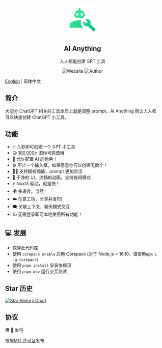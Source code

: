 <p align="center">
  <br>
  <img width="100" src="assets/icons/logo.svg" alt="AI Anything logo">
  <br>
</p>
<h2 align='center'>AI Anything</h2>

<p align='center'>
人人都能创建 GPT 工具
<br>

<p align="center">
  <a style="text-decoration:none" href="https://aianything.netlify.app" target="_blank">
    <img src="https://img.shields.io/badge/网站-aianything.netlify.app-00db80" alt="Website" />
  </a>
  <a style="text-decoration:none" href="https://github.com/KeJunMao" target="_blank">
    <img src="https://img.shields.io/badge/作者-KeJun-00db80" alt="Author" />
  </a>
</p>

[English](./README.md) | 简体中文

## 简介

大部分 ChatGPT 相关的工具本质上就是调整 prompt，AI Anything 则让人人都可以快速创建 ChatGPT 小工具。

## 功能

- 🔥 几秒即可创建一个 GPT 小工具
- 😃 [100,000+](https://icones.js.org/) 图标可供使用
- 🦾 允许配置 AI 的角色！
- ⚙️ 不止一个输入框，如果愿意你可以创建无数个！
- 🤙🏻 支持模板插值，prompt 更加灵活
- 🎨 干净的 UI，流畅的动画，支持夜间模式
- ⚡️ Nuxt3 驱动，就是快！
- 🌍 多语言，当然！
- ☁️ 创意工坊，分享并发布!
- 🗨 关联上下文，聊天模式交互
- 👍 无需登录即可本地使用所有功能！

## 💻 发展

- 克隆此代码库
- 使用 `corepack enable` 启用 Corepack (对于 Node.js < 16.10，请使用`npm i -g corepack`)
- 使用 `pnpm install` 安装依赖项
- 使用 `pnpm dev` 运行交互测试

## Star 历史

[![Star History Chart](https://api.star-history.com/svg?repos=KeJunMao/ai-anything&type=Timeline)](https://star-history.com/#KeJunMao/ai-anything&Timeline)

## 协议

用 💛 发电

根据[MIT 许可证](./LICENSE)发布
